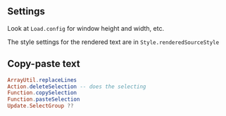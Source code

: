 
## Settings

Look at `Load.config` for window height and width, etc.

The style settings for the rendered text are in 
`Style.renderedSourceStyle`

## Copy-paste text

```elm
ArrayUtil.replaceLines
Action.deleteSelection -- does the selecting
Function.copySelection
Function.pasteSelection
Update.SelectGroup ??


```